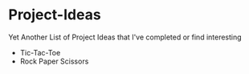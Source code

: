 # Project-Ideas
Yet Another List of Project Ideas that I've completed or find interesting

- Tic-Tac-Toe
- Rock Paper Scissors
